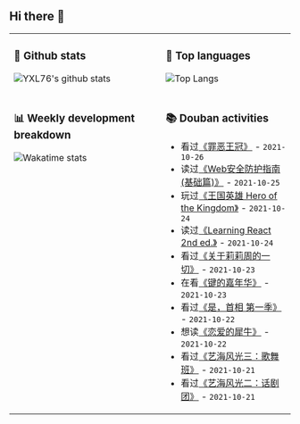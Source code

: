 ## Hi there 👋

<table>
<tr>
<td valign="top" width="54%">

### 🔭 Github stats

![YXL76's github stats](https://github-readme-stats.yxl76.vercel.app/api?username=YXL76&count_private=true&show_icons=true&include_all_commits=true&theme=prussian&line_height=28&disable_animations=true)

</td>

<td valign="top" width="46%">

### 🌱 Top languages

![Top Langs](https://github-readme-stats.yxl76.vercel.app/api/top-langs/?username=YXL76&layout=compact&theme=prussian&langs_count=8&hide=HTML,CSS,SCSS)

</td>
</tr>
<tr>
<td valign="top" width="54%">

### 📊 Weekly development breakdown

![Wakatime stats](https://github-readme-stats.yxl76.vercel.app/api/wakatime?username=YXL76&layout=compact&theme=prussian)


</td>
<td valign="top" width="46%">

### 📚 Douban activities

- 看过[《罪恶王冠》](http://movie.douban.com/subject/6518736/) - `2021-10-26`
- 读过[《Web安全防护指南(基础篇)》](https://book.douban.com/subject/30352827/) - `2021-10-25`
- 玩过[《王国英雄 Hero of the Kingdom》](http://www.douban.com/game/35011451/) - `2021-10-24`
- 读过[《Learning React 2nd ed.》](https://book.douban.com/subject/34887887/) - `2021-10-24`
- 看过[《关于莉莉周的一切》](http://movie.douban.com/subject/1292219/) - `2021-10-23`
- 在看[《键的嘉年华》](http://movie.douban.com/subject/35438216/) - `2021-10-23`
- 看过[《是，首相 第一季》](http://movie.douban.com/subject/1441948/) - `2021-10-22`
- 想读[《恋爱的犀牛》](https://book.douban.com/subject/27103796/) - `2021-10-22`
- 看过[《艺海风光三：歌舞班》](http://movie.douban.com/subject/2136259/) - `2021-10-21`
- 看过[《艺海风光二：话剧团》](http://movie.douban.com/subject/2136261/) - `2021-10-21`

</td>
</tr>
</table>

<!--
**YXL76/YXL76** is a ✨ _special_ ✨ repository because its `README.md` (this file) appears on your GitHub profile.

Here are some ideas to get you started:

- 🔭 I’m currently working on ...
- 🌱 I’m currently learning ...
- 👯 I’m looking to collaborate on ...
- 🤔 I’m looking for help with ...
- 💬 Ask me about ...
- 📫 How to reach me: ...
- 😄 Pronouns: ...
- ⚡ Fun fact: ...
-->
